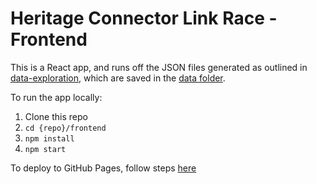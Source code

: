 # Heritage Connector Link Race - Frontend

This is a React app, and runs off the JSON files generated as outlined in [data-exploration](../data-exploration), which are saved in the [data folder](./src/data).

To run the app locally:

1. Clone this repo
1. `cd {repo}/frontend`
1. `npm install`
1. `npm start`

To deploy to GitHub Pages, follow steps [here](https://create-react-app.dev/docs/deployment/#github-pages)

